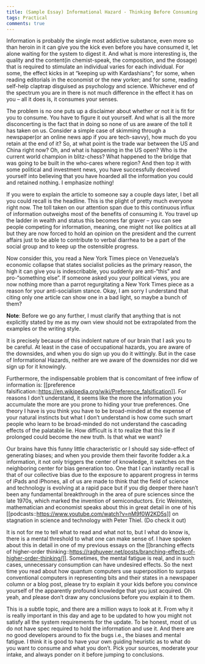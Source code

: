 ```yaml
---
title: (Sample Essay) Informational Hazard - Thinking Before Consuming
tags: Practical
comments: true
---
```


Information is probably the single most addictive substance, even more so than heroin in it can give you the kick even before you have consumed it, let alone waiting for the system to digest it. And what is more interesting is, the quality and the content(in chemist-speak, the composition, and the dosage) that is required to stimulate an individual varies for each individual. For some, the effect kicks in at “keeping up with Kardashians”; for some, when reading editorials in the economist or the new yorker; and for some, reading self-help claptrap disguised as psychology and science. Whichever end of the spectrum you are in there is not much difference in the effect it has on you – all it does is, it consumes your senses.

The problem is no one puts up a disclaimer about whether or not it is fit for you to consume. You have to figure it out yourself. And what is all the more disconcerting is the fact that in doing so none of us are aware of the toll it has taken on us. Consider a simple case of skimming through a newspaper(or an online news app if you are tech-savvy), how much do you retain at the end of it? So, at what point is the trade war between the US and China right now? Oh, and what is happening in the US open? Who is the current world champion in blitz-chess? What happened to the bridge that was going to be built in the who-cares where region? And then top it with some political and investment news, you have successfully deceived yourself into believing that you have hoarded all the information you could and retained nothing. I emphasize nothing!

If you were to explain the article to someone say a couple days later, I bet all you could recall is the headline. This is the plight of pretty much everyone right now. The toll taken on our attention span due to this continuous influx of information outweighs most of the benefits of consuming it. You travel up the ladder in wealth and status this becomes far graver – you can see people competing for information, meaning, one might not like politics at all but they are now forced to hold an opinion on the president and the current affairs just to be able to contribute to verbal diarrhea to be a part of the social group and to keep up the ostensible progress.

Now consider this, you read a New York Times piece on Venezuela’s economic collapse that states socialist policies as the primary reason, the high it can give you is indescribable, you suddenly are anti-“this” and pro-“something else”. If someone asked you your political views, you are now nothing more than a parrot regurgitating a New York Times piece as a reason for your anti-socialism stance. Okay, I am sorry I understand that citing only one article can show one in a bad light, so maybe a bunch of them?

**Note**: Before we go any further, I must clarify that anything that is not explicitly stated by me as my own view should not be extrapolated from the examples or the writing style.

It is precisely because of this indolent nature of our brain that I ask you to be careful. At least in the case of occupational hazards, you are aware of the downsides, and when you do sign up you do it wittingly. But in the case of Informational Hazards, neither are we aware of the downsides nor did we sign up for it knowingly.

Furthermore, the indispensable problem that is concomitant of free inflow of information is: [[preference falsification::https://en.wikipedia.org/wiki/Preference_falsification]]. For reasons I don’t understand, it seems like the more the information you accumulate the more are you prone to hiding your true preferences. One theory I have is you think you have to be broad-minded at the expense of your natural instincts but what I don’t understand is how come such smart people who learn to be broad-minded do not understand the cascading effects of the palatable lie. How difficult is it to realize that this lie if prolonged could become the new truth. Is that what we want?

Our brains have this funny little characteristic or I should say side-effect of generating biases; and when you provide them their favorite fodder a.k.a information, it not only triggers the center of knowledge, it switches on the neighboring center for bias generation too. One that I can instantly recall is that of our collective bias due to the exposure to apparent progress in terms of iPads and iPhones, all of us are made to think that the field of science and technology is evolving at a rapid pace but if you dig deeper there hasn’t been any fundamental breakthrough in the area of pure sciences since the late 1970s, which marked the invention of semiconductors. Eric Weinstein, mathematician and economist speaks about this in great detail in one of his [[podcasts::https://www.youtube.com/watch?v=nM9f0W2KD5s]] on stagnation in science and technology with Peter Thiel. (Do check it out)

It is not for me to tell what to read and what not to, but I what do know is, there is a mental threshold to what one can make sense of. I have spoken about this in detail in one of my previous essays on the [[branching effects of higher-order thinking::https://raghuveer.net/posts/branching-effects-of-higher-order-thinking/]]. Sometimes, the mental fatigue is real, and in such cases, unnecessary consumption can have undesired effects. So the next time you read about how quantum computers use superposition to surpass conventional computers in representing bits and their states in a newspaper column or a blog post, please try to explain it your kids before you convince yourself of the apparently profound knowledge that you just acquired. Oh yeah, and please don’t draw any conclusions before you explain it to them.

This is a subtle topic, and there are a million ways to look at it. From why it is really important in this day and age to be updated to how you might not satisfy all the system requirements for the update. To be honest, most of us do not have spec required to hold the information and use it. And there are no good developers around to fix the bugs i.e., the biases and mental fatigue. I think it is good to have your own guiding heuristic as to what do you want to consume and what you don’t. Pick your sources, moderate your intake, and always ponder on it before jumping to conclusions.
